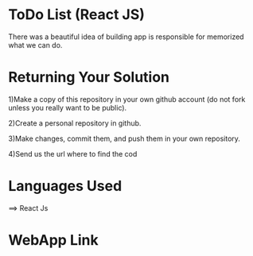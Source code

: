 
# ToDo List (React JS)

There was a beautiful idea of building app is responsible for memorized what we can do.

# Returning Your Solution
1)Make a copy of this repository in your own github account (do not fork unless you really want to be public).

2)Create a personal repository in github.

3)Make changes, commit them, and push them in your own repository.

4)Send us the url where to find the cod

# Languages Used
==> React Js 

# WebApp Link
